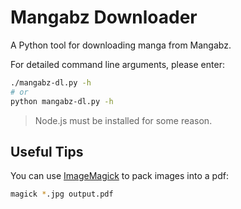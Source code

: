 # Mangabz Downloader

A Python tool for downloading manga from Mangabz.

For detailed command line arguments, please enter:

```bash
./mangabz-dl.py -h
# or
python mangabz-dl.py -h
```

> Node.js must be installed for some reason.

## Useful Tips

You can use [ImageMagick](https://imagemagick.org/script/download.php) to pack images into a pdf:

```bash
magick *.jpg output.pdf
```
